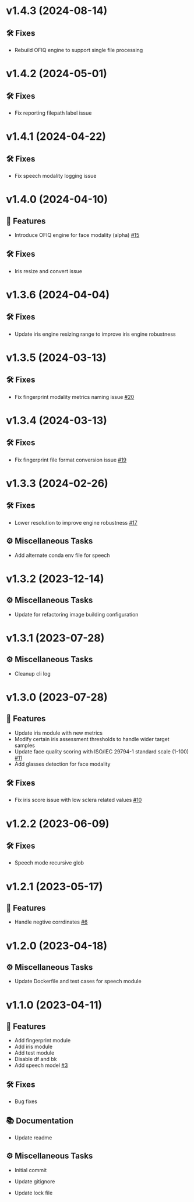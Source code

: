 <a name="v1.4.3"></a>
# v1.4.3 (2024-08-14)


## 🛠 Fixes

- Rebuild OFIQ engine to support single file processing

<a name="v1.4.2"></a>
# v1.4.2 (2024-05-01)


## 🛠 Fixes

- Fix reporting filepath label issue

<a name="v1.4.1"></a>
# v1.4.1 (2024-04-22)

## 🛠 Fixes

- Fix speech modality logging issue


<a name="v1.4.0"></a>
# v1.4.0 (2024-04-10)

## 🚀 Features
- Introduce OFIQ engine for face modality (alpha) [#15](https://gitlab.com/biometix/products/biometric-quality-assessment-tool/bqat-core/-/issues/15)


## 🛠 Fixes

- Iris resize and convert issue

<a name="v1.3.6"></a>
# v1.3.6 (2024-04-04)

## 🛠 Fixes

- Update iris engine resizing range to improve iris engine robustness


<a name="v1.3.5"></a>
# v1.3.5 (2024-03-13)

## 🛠 Fixes

- Fix fingerprint modality metrics naming issue [#20](https://gitlab.com/biometix/products/biometric-quality-assessment-tool/bqat-core/-/issues/20)


<a name="v1.3.4"></a>
# v1.3.4 (2024-03-13)

## 🛠 Fixes

- Fix fingerprint file format conversion issue [#19](https://gitlab.com/biometix/products/biometric-quality-assessment-tool/bqat-core/-/issues/19)


<a name="v1.3.3"></a>
# v1.3.3 (2024-02-26)

## 🛠 Fixes


- Lower resolution to improve engine robustness [#17](https://gitlab.com/biometix/products/biometric-quality-assessment-tool/bqat-core/-/issues/17)


## ⚙️ Miscellaneous Tasks

- Add alternate conda env file for speech


<a name="v1.3.2"></a>
# v1.3.2 (2023-12-14)

## ⚙️ Miscellaneous Tasks


- Update for refactoring image building configuration


<a name="v1.3.1"></a>
# v1.3.1 (2023-07-28)

## ⚙️ Miscellaneous Tasks


- Cleanup cli log


<a name="v1.3.0"></a>
# v1.3.0 (2023-07-28)

## 🚀 Features

- Update iris module with new metrics
- Modify certain iris assessment thresholds to handle wider target samples
- Update face quality scoring with ISO/IEC 29794-1 standard scale (1-100) [#11](https://gitlab.com/biometix/products/biometric-quality-assessment-tool/bqat-core/-/issues/11)
- Add glasses detection for face modality

## 🛠 Fixes

- Fix iris score issue with low sclera related values [#10](https://gitlab.com/biometix/products/biometric-quality-assessment-tool/bqat-core/-/issues/10)


<a name="v1.2.2"></a>
# v1.2.2 (2023-06-09)

## 🛠 Fixes

- Speech mode recursive glob


<a name="v1.2.1"></a>
# v1.2.1 (2023-05-17)

##  🚀 Features

- Handle negtive corrdinates [#6](https://gitlab.com/biometix/products/biometric-quality-assessment-tool/bqat-core/-/issues/6)

<a name="v1.2.0"></a>
# v1.2.0 (2023-04-18)

## ⚙️ Miscellaneous Tasks

- Update Dockerfile and test cases for speech module


<a name="v1.1.0"></a>
# v1.1.0 (2023-04-11)

## 🚀 Features

- Add fingerprint module
- Add iris module
- Add test module
- Disable df and bk
- Add speech model [#3](https://gitlab.com/biometix/products/biometric-quality-assessment-tool/bqat-core/-/issues/3)

## 🛠 Fixes

 - Bug fixes

## 📚 Documentation

- Update readme

## ⚙️ Miscellaneous Tasks

- Initial commit

- Update gitignore

- Update lock file



<!-- generated by Biometix -->

